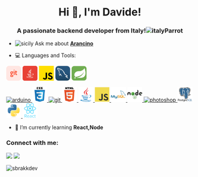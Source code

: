<h1 align="center">Hi 👋, I'm Davide!</h1>
<h3 align="center">A passionate backend developer from Italy!<img src="https://cdn3.emoji.gg/emojis/2169_italyparrot.gif" width="64px" height="64px" alt="italyParrot"></h3>

- <img src="https://cdn3.emoji.gg/emojis/6291-sicily.png" width="20px" height="20px" alt="sicily"> Ask me about <a href="https://it.wikipedia.org/wiki/Arancino">**Arancino**</a>

- 💻 Languages and Tools:
<p align="left">
  <img src="https://github.com/SbrakkDev/iconeReadme/blob/main/git.png" alt="Git" width="40" height="40"/> 
  <img src="https://github.com/SbrakkDev/iconeReadme/blob/main/java.png" alt="java" width="40" height="40"/> 
  <img src="https://github.com/SbrakkDev/iconeReadme/blob/main/js.png" alt="Js" width="40" height="40"> 
  <img src="https://github.com/SbrakkDev/iconeReadme/blob/main/Mysql.png" alt="MySql" width="40" height="40"> 
  <img src="https://github.com/SbrakkDev/iconeReadme/blob/main/Spring.png" width="40" height="40"/>  </p>

<p align="left"> <a href="https://www.arduino.cc/" target="_blank" rel="noreferrer"> <img src="[https://cdn.worldvectorlogo.com/logos/arduino-1.svg](https://github.com/SbrakkDev/iconeReadme/blob/main/java.png)" alt="arduino" width="40" height="40"/> </a> <a href="https://www.w3schools.com/css/" target="_blank" rel="noreferrer"> <img src="https://raw.githubusercontent.com/devicons/devicon/master/icons/css3/css3-original-wordmark.svg" alt="css3" width="40" height="40"/> </a> <a href="https://git-scm.com/" target="_blank" rel="noreferrer"> <img src="https://www.vectorlogo.zone/logos/git-scm/git-scm-icon.svg" alt="git" width="40" height="40"/> </a> <a href="https://www.w3.org/html/" target="_blank" rel="noreferrer"> <img src="https://raw.githubusercontent.com/devicons/devicon/master/icons/html5/html5-original-wordmark.svg" alt="html5" width="40" height="40"/> </a> <a href="https://www.java.com" target="_blank" rel="noreferrer"> <img src="https://raw.githubusercontent.com/devicons/devicon/master/icons/java/java-original.svg" alt="java" width="40" height="40"/> </a> <a href="https://developer.mozilla.org/en-US/docs/Web/JavaScript" target="_blank" rel="noreferrer"> <img src="https://raw.githubusercontent.com/devicons/devicon/master/icons/javascript/javascript-original.svg" alt="javascript" width="40" height="40"/> </a> <a href="https://www.mysql.com/" target="_blank" rel="noreferrer"> <img src="https://raw.githubusercontent.com/devicons/devicon/master/icons/mysql/mysql-original-wordmark.svg" alt="mysql" width="40" height="40"/> </a> <a href="https://nodejs.org" target="_blank" rel="noreferrer"> <img src="https://raw.githubusercontent.com/devicons/devicon/master/icons/nodejs/nodejs-original-wordmark.svg" alt="nodejs" width="40" height="40"/> </a> <a href="https://www.photoshop.com/en" target="_blank" rel="noreferrer"> <img src="https://www.flaticon.com/free-icon/photoshop_5968520" alt="photoshop" width="40" height="40"/> </a> <a href="https://www.postgresql.org" target="_blank" rel="noreferrer"> <img src="https://raw.githubusercontent.com/devicons/devicon/master/icons/postgresql/postgresql-original-wordmark.svg" alt="postgresql" width="40" height="40"/> </a> <a href="https://www.python.org" target="_blank" rel="noreferrer"> <img src="https://raw.githubusercontent.com/devicons/devicon/master/icons/python/python-original.svg" alt="python" width="40" height="40"/> </a> <a href="https://reactjs.org/" target="_blank" rel="noreferrer"> <img src="https://raw.githubusercontent.com/devicons/devicon/master/icons/react/react-original-wordmark.svg" alt="react" width="40" height="40"/> </a> </a> </p>


- 🌱 I’m currently learning **React,Node**

<h3 align="left">Connect with me:</h3>
<p align="left">
<a href= "mailto: busadavide95@gmail.com"><img src="https://camo.githubusercontent.com/8af8c43e9ea139f0080afbf7ed0d41aa3c5da9b1a64f8405aea3a7ff95078707/68747470733a2f2f696d672e736869656c64732e696f2f747769747465722f75726c3f6c6162656c3d656d61696c266c6f676f3d676d61696c267374796c653d736f6369616c2675726c3d687474702533412532462532466d61696c746f253341636f6e746163742e69736d61696c686162696269253430676d61696c2e636f6d"></a>
<a href="http://linkedin.com/in/davide-busà"><img src="https://camo.githubusercontent.com/ee91363783c25f092ef39e506b0f752006b9b480b23aa2edb433ca7d81372010/68747470733a2f2f696d672e736869656c64732e696f2f747769747465722f75726c3f6c6162656c3d4c696e6b6564496e266c6f676f3d6c696e6b6564696e267374796c653d736f6369616c2675726c3d68747470732533412532462532467777772e6c696e6b6564696e2e636f6d253246696e25324669736d61696c686162696269" /></a>
</p>
<p align="left"> <img src="https://komarev.com/ghpvc/?username=sbrakkdev&label=Profile%20views&color=0e75b6&style=flat" alt="sbrakkdev" /> </p>
